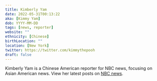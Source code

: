 ```yaml
---
title: Kimberly Yam
date: 2022-05-31T00:13:22
aka: [Kimmy Yam]
dob: YYYY-MM-DD
tags: [news, reporter]
website: ""
ethnicity: [Chinese]
birthLocation: ""
location: [New York]
twitter: https://twitter.com/kimmythepooh
draft: false
---
```


Kimberly Yam is a Chinese American reporter for NBC news, focusing on Asian American news. View her latest posts on [NBC news](https://www.nbcnews.com/author/kimmy-yam-ncpn1063966).
